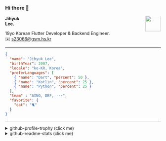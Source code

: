 ### Hi there 👋
<img src="https://github.githubassets.com/images/mona-loading-default.gif" width="50px" align="right">
</a>

**Jihyuk\
Lee.**

19yo Korean Flutter Developer & Backend Engineer.\
✉️ <s23066@gsm.hs.kr>

---

```json
{
  "name": "Jihyuk Lee",
  "birthYear": 2007,
  "locale": "ko-KR, Korea",
  "preferLanguages": [
    { "name": "Dart", "percent": 50 },
    { "name": "Kotlin", "percent": 25 },
    { "name": "Python", "percent": 25 }
  ],
  "team" : "AING, DEF, ···",
  "favorite": {
    "cat": "🐈"
  }
}
```
---
<details>
  <summary>github-profile-trophy (click me)</summary>
  
![](https://github-profile-trophy.vercel.app/?username=withJihyuk&row=1&column=8&theme=nord)
  
</details>
<details>
  <summary>github-readme-stats (click me)</summary>
  
<!--START_SECTION:waka-->
![Code Time](http://img.shields.io/badge/Code%20Time-896%20hrs%2042%20mins-blue)

![Lines of code](https://img.shields.io/badge/%EC%A0%80%EB%8A%94%20%EC%97%AC%ED%83%9C%EA%B9%8C%EC%A7%80%20-722.8%20thousand%20%EC%A4%84%EC%9D%98%20%EC%BD%94%EB%93%9C%EB%A5%BC%20%EC%9E%91%EC%84%B1%ED%96%88%EC%96%B4%EC%9A%94.-blue)

**저는 아침형 인간이에요. 🐤** 

```text
🌞 아침                     756 commits         █████░░░░░░░░░░░░░░░░░░░░   20.42 % 
🌆 낮　                     1271 commits        █████████░░░░░░░░░░░░░░░░   34.33 % 
🌃 저녁                     1330 commits        █████████░░░░░░░░░░░░░░░░   35.93 % 
🌙 밤　                     345 commits         ██░░░░░░░░░░░░░░░░░░░░░░░   09.32 % 
```


📊 **저는 이번주를 이렇게 시간을 보냈어요.** 

```text
🕑︎ Timezone: Asia/Seoul

💬 프로그래밍 언어들: 
Kotlin                   6 hrs 57 mins       █████████████░░░░░░░░░░░░   53.92 % 
Dart                     4 hrs               ████████░░░░░░░░░░░░░░░░░   31.09 % 
YAML                     1 hr 45 mins        ███░░░░░░░░░░░░░░░░░░░░░░   13.62 % 
Markdown                 4 mins              ░░░░░░░░░░░░░░░░░░░░░░░░░   00.57 % 
SQL                      1 min               ░░░░░░░░░░░░░░░░░░░░░░░░░   00.25 % 

🔥 에디터들: 
IntelliJ IDEA            8 hrs 42 mins       █████████████████░░░░░░░░   67.43 % 
VS Code                  4 hrs 12 mins       ████████░░░░░░░░░░░░░░░░░   32.57 % 

💻 운영 체제들: 
Mac                      12 hrs 54 mins      █████████████████████████   100.00 % 
```


 Last Updated on 15/06/2025 18:49:38 UTC
<!--END_SECTION:waka-->

</details>

</div>

